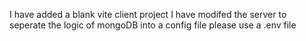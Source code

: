 I have added a blank vite client project 
I have modifed the server to seperate the logic of mongoDB into a config file
please use a .env file 